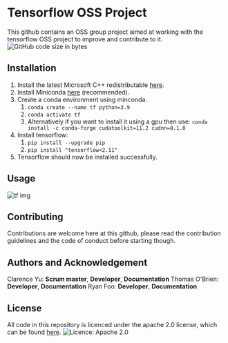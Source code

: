 # Tensorflow OSS Project
This github contains an OSS group project aimed at working with the tensorflow OSS project to improve and contribute to it.
![GitHub code size in bytes](https://img.shields.io/github/languages/code-size/ClarenceYu12/Open_Source_Project)

## Installation
1. Install the latest Microsoft C++ redistributable [here](https://learn.microsoft.com/en-US/cpp/windows/latest-supported-vc-redist?view=msvc-170#visual-studio-2015-2017-2019-and-2022).
2. Install Miniconda [here](https://docs.anaconda.com/free/miniconda/) (recommended).
3.  Create a conda environment using minconda.
    1. `conda create --name tf python=3.9`
    2. `conda activate tf`
    3. Alternatively if you want to install it using a gpu then use: `conda install -c conda-forge cudatoolkit=11.2 cudnn=8.1.0`
  4. Install tensorflow: 
       1. `pip install --upgrade pip`
       2. `pip install "tensorflow<2.11"`
   5. Tensorflow should now be installed successfully.
  
  ## Usage
  ![tf img](https://imgur.com/VqY1LFQ.png)
  
  
## Contributing
Contributions are welcome here at this github, please read the contribution guidelines and the code of conduct before starting though.

## Authors and Acknowledgement
Clarence Yu: **Scrum master**, **Developer**, **Documentation**
Thomas O'Brien: **Developer**, **Documentation**
Ryan Foo: **Developer**, **Documentation**


## License
All code in this repository is licenced under the apache 2.0 license, which can be found [here](https://choosealicense.com/licenses/apache-2.0/). ![Licence: Apache 2.0](https://img.shields.io/pypi/l/giteo)